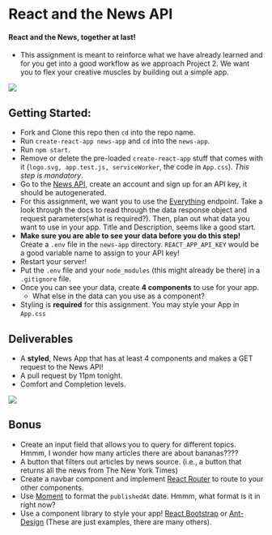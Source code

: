 # React and the News API

#### React and the News, together at last!
- This assignment is meant to reinforce what we have already learned and for you get into a good workflow as we approach Project 2. We want you to flex your creative muscles by building out a simple app.

![](https://res.cloudinary.com/jkarlin929/image/upload/v1550694937/ScreenshotNews_p8j2ul.png)

## Getting Started:
- Fork and Clone this repo then `cd` into the repo name.
- Run `create-react-app news-app` and `cd` into the `news-app`.
- Run `npm start`.
- Remove or delete the pre-loaded `create-react-app` stuff that comes with it (`logo.svg, app.test.js, serviceWorker`, the code in `App.css`). _This step is mandatory_.
- Go to the [News API](https://newsapi.org/), create an account and sign up for an API key, it should be autogenerated.
- For this assignment, we want you to use the [Everything](https://newsapi.org/docs/endpoints/everything) endpoint. Take a look through the docs to read through the data response object and request parameters(what is required?). Then, plan out what data you want to use in your app. Title and Description, seems like a good start.
- **Make sure you are able to see your data before you do this step!** Create a `.env` file in the `news-app` directory. `REACT_APP_API_KEY` would be a good variable name to assign to your API key!  
- Restart your server!
- Put the `.env` file and your `node_modules` (this might already be there) in a `.gitignore` file.
- Once you can see your data, create **4 components** to use for your app.
    - What else in the data can you use as a component? 
- Styling is **required** for this assignment. You may style your App in `App.css`


## Deliverables
- A **styled**, News App that has at least 4 components and makes a GET request to the News API!
- A pull request by 11pm tonight.
- Comfort and Completion levels.


![](https://media.giphy.com/media/147JO3pIxNJ4oo/giphy.gif)


## Bonus
- Create an input field that allows you to query for different topics. Hmmm, I wonder how many articles there are about bananas????
- A button that filters out articles by news source.  (i.e., a button that returns all the news from The New York Times)
- Create a navbar component and implement [React Router](https://github.com/ReactTraining/react-router/tree/master/packages/react-router-dom) to route to your other components.
- Use [Moment](https://momentjs.com/) to format the `publishedAt` date. Hmmm, what format is it in right now?  
- Use a component library to style your app! [React Bootstrap](https://react-bootstrap.github.io/) or [Ant-Design](https://ant.design/) (These are just examples, there are many others).  
